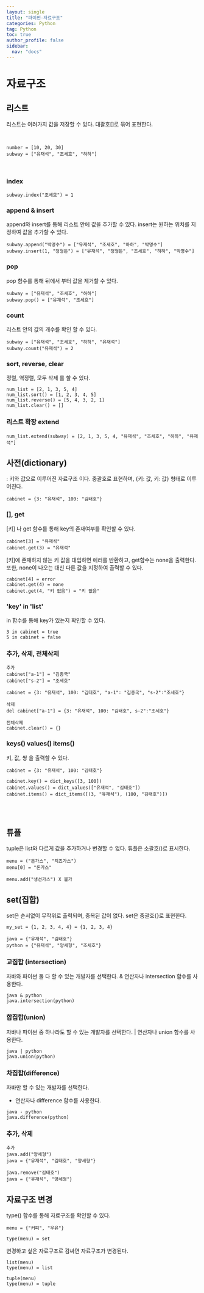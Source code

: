 ```yaml
---
layout: single
title: "파이썬-자료구조"
categories: Python
tag: Python
toc: true
author_profile: false
sidebar:
  nav: "docs"
---
```


# 자료구조

## 리스트

리스트는 여러가지 값을 저장할 수 있다. 대괄호[]로 묶어 표현한다.

</br>

```
number = [10, 20, 30]
subway = ["유재석", "조세호", "하하"]
```

<br/>

### index

```
subway.index("조세호") = 1
```

### append & insert

append와 insert를 통해 리스트 안에 값을 추가할 수 있다.
insert는 원하는 위치를 지정하여 값을 추가할 수 있다.

```
subway.append("박명수") = ["유재석", "조세호", "하하", "박명수"]
subway.insert(1, "정형돈") = ["유재석", "정형돈", "조세호", "하하", "박명수"]
```

### pop

pop 함수를 통해 뒤에서 부터 값을 제거할 수 있다.

```
subway = ["유재석", "조세호", "하하"]
subway.pop() = ["유재석", "조세호"]
```

### count

리스트 안의 값의 개수를 확인 할 수 있다.

```
subway = ["유재석", "조세호", "하하", "유재석"]
subway.count("유재석") = 2
```

### sort, reverse, clear

정렬, 역정렬, 모두 삭제 를 할 수 있다.

```
num_list = [2, 1, 3, 5, 4]
num_list.sort() = [1, 2, 3, 4, 5]
num_list.reverse() = [5, 4, 3, 2, 1]
num_list.clear() = []
```

### 리스트 확장 extend

```
num_list.extend(subway) = [2, 1, 3, 5, 4, "유재석", "조세호", "하하", "유재석"]
```

## 사전(dictionary)

: 키와 값으로 이루어진 자료구조 이다.
중괄호로 표현하며, {키: 값, 키: 값} 형태로 이루어진다.

```
cabinet = {3: "유재석", 100: "김태호"}
```

### [], get

[키] 나 get 함수를 통해 key의 존재여부를 확인할 수 있다.

```
cabinet[3] = "유재석"
cabinet.get(3) = "유재석"
```

[키]에 존재하지 않는 키 값을 대입하면 에러를 반환하고, get함수는 none을 출력한다. 또한, none이 나오는 대신 다른 값을 지정하여 출력할 수 있다.

```
cabinet[4] = error
cabinet.get(4) = none
cabinet.get(4, "키 없음") = "키 없음"
```

### 'key' in 'list'

in 함수를 통해 key가 있는지 확인할 수 있다.

```
3 in cabinet = true
5 in cabinet = false
```

### 추가, 삭제, 전체삭제

```
추가
cabinet["a-1"] = "김종국"
cabinet["s-2"] = "조세호"

cabinet = {3: "유재석", 100: "김태호", "a-1": "김종국", "s-2":"조세호"}

삭제
del cabinet["a-1"] = {3: "유재석", 100: "김태호", s-2":"조세호"}

전체삭제
cabinet.clear() = {}
```

### keys() values() items()

키, 값, 쌍 을 출력할 수 있다.

```
cabinet = {3: "유재석", 100: "김태호"}

cabinet.key() = dict_keys([3, 100])
cabinet.values() = dict_values(["유재석", "김태호"])
cabinet.items() = dict_items([(3, "유재석"), (100, "김태호")])
```

<br/>
<br/>

## 튜플

tuple은 list와 다르게 값을 추가하거나 변경할 수 없다. 튜플은 소괄호()로 표시한다.

```
menu = ("돈가스", "치즈가스")
menu[0] = "돈가스"

menu.add("생선가스") X 불가
```

## set(집합)

set은 순서없이 무작위로 출력되며, 중복된 값이 없다. set은 중괄호{}로 표현한다.

```
my_set = {1, 2, 3, 4, 4} = {1, 2, 3, 4}

java = {"유재석", "김태호"}
python = {"유재석", "양세형", "조세호"}
```

### 교집합 (intersection)

자바와 파이썬 둘 다 할 수 있는 개발자를 선택한다.
& 연산자나 intersection 함수를 사용한다.

```
java & python
java.intersection(python)
```

### 합집합(union)

자바나 파이썬 중 하나라도 할 수 있는 개발자를 선택한다.
| 연산자나 union 함수를 사용한다.

```
java | python
java.union(python)
```

### 차집합(difference)

자바만 할 수 있는 개발자를 선택한다.

- 연산자나 difference 함수를 사용한다.

```
java - python
java.difference(python)
```

### 추가, 삭제

```
추가
java.add("양세형")
java = {"유재석", "김태호", "양세형"}

java.remove("김태호")
java = {"유재석", "양세형"}
```

## 자료구조 변경

type() 함수를 통해 자료구조를 확인할 수 있다.

```
menu = {"커피", "우유"}

type(menu) = set
```

변경하고 싶은 자료구조로 감싸면 자료구조가 변경된다.

```
list(menu)
type(menu) = list

tuple(menu)
type(menu) = tuple

```
